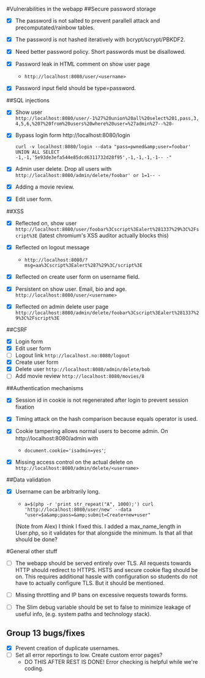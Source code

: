 #Vulnerabilities in the webapp
##Secure password storage


- [x] The password is not salted to prevent parallell attack and precomputated/rainbow tables.
- [x] The password is not hashed iteratively with bcrypt/scrypt/PBKDF2.
- [x] Need better password policy. Short passwords must be disallowed.
- [x] Password leak in HTML comment on show user page
	- `http://localhost:8080/user/<username>`
- [x] Password input field should be type=password.


##SQL injections


- [x] Show user 
	`http://localhost:8080/user/-1%27%20union%20all%20select%201,pass,3,4,5,6,%207%20from%20users%20where%20user=%27admin%27--%20-`
- [x] Bypass login form http://localhost:8080/login</p>
	`curl -v localhost:8080/login --data "pass=pwned&amp;user=foobar' UNION ALL SELECT -1,-1,'5e93de3efa544e85dcd6311732d28f95',-1,-1,-1,-1-- -"`
- [x] Admin user delete. Drop all users with
		`http://localhost:8080/admin/delete/foobar' or 1=1-- -`
- [x] Adding a movie review.
- [x] Edit user form.


##XSS

- [x] Reflected on, show user 
	`http://localhost:8080/user/foobar%3Cscript%3Ealert%281337%29%3C%2Fscript%3E`
(latest chromium's XSS auditor actually blocks this)
- [x] Reflected on logout message
	- `http://localhost:8080/?msg=aa%3Cscript%3Ealert%287%29%3C/script%3E`
- [x] Reflected on create user form on username field.
- [x] Persistent on show user. Email, bio and age. `http://localhost:8080/user/<username>`
- [x] Reflected on admin delete user page `http://localhost:8080/admin/delete/foobar%3Cscript%3Ealert%281337%29%3C%2Fscript%3E`


##CSRF

- [x] Login form
- [x] Edit user form
- [ ] Logout link `http://localhost.no:8080/logout`
- [x] Create user form
- [x] Delete user `http://localhost:8080/admin/delete/bob`
- [ ] Add movie review `http://localhost:8080/movies/8`

##Authentication mechanisms

- [x] Session id in cookie is not regenerated after login to prevent session fixation
- [x] Timing attack on the hash comparison because equals operator is used.
- [x] Cookie tampering allows normal users to become admin. On http://localhost:8080/admin with
	- `document.cookie='isadmin=yes'`;
- [x] Missing access control on the actual delete on `http://localhost:8080/admin/delete/<username>`


##Data validation

- [x] Username can be arbitrarily long.
	- `a=$(php -r 'print str_repeat("A", 1000);')
	curl 'http://localhost:8080/user/new' --data "user=$a&amp;pass=&amp;submit=Create+new+user"`

	(Note from Alex) I think I fixed this. I added a max_name_length in User.php, so it validates for that alongside the minimum. Is that all that should be done?


#General other stuff

- [ ] The webapp should be served entirely over TLS. All requests towards HTTP should redirect to HTTPS. HSTS and secure cookie flag should be on. This requires additional hassle with configuration so students do not have to actually configure TLS. But it should be mentioned.
- [ ] Missing throttling and IP bans on excessive requests towards forms.
- [ ] The Slim debug variable should be set to false to minimize leakage of useful info, (e.g. system paths and technology stack).


## Group 13 bugs/fixes
- [x] Prevent creation of duplicate usernames.
- [ ] Set all error reportings to low. Create custom error pages?
	- DO THIS AFTER REST IS DONE! Error checking is helpful while we're coding.